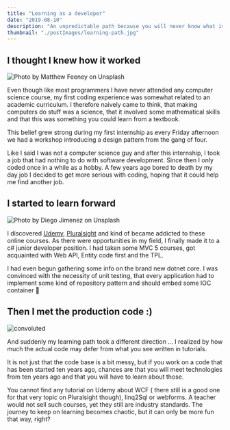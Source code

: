 ```yaml
---
title: "Learning as a developer"
date: "2019-08-10"
description: "An unpredictable path because you will never know what is hiding under the code you are about to open."
thumbnail: "./postImages/learning-path.jpg"
---
```


 ## I thought I knew how it worked

 ![Photo by Matthew Feeney on Unsplash](./postImages/learning-path.jpg)

Even though like most programmers I have never attended any computer science course, my first coding experience was somewhat related to an academic curriculum. I therefore naively came to think, that making computers do stuff was a science, that it involved some mathematical skills and that this was something you could learn from a textbook.

This belief grew strong during my first internship as every Friday afternoon we had a workshop introducing a design pattern from the gang of four.

Like I said I was not a computer science guy and after this internship, I took a job that had nothing to do with software development. Since then I only coded once in a while as a hobby.
A few years ago bored to death by my day job I decided to get more serious with coding, hoping that it could help me find another job.

## I started to learn forward

![Photo by Diego Jimenez on Unsplash](./postImages/road.jpg)

I discovered [Udemy](https://www.udemy.com/), [Pluralsight](https://www.pluralsight.com) and kind of became addicted to these online courses. As there were opportunities in my field, I finally made it to a c# junior developer position.
I had taken some MVC 5 courses, got acquainted with Web API, Entity code first and the TPL. 

I had even begun gathering some info on the brand new dotnet core. I was convinced with the necessity of unit testing, that every application had to implement some kind of repository pattern and should embed some IOC container 🍨

## Then I met the production code :)

![convoluted](./postImages/convoluted.jpg)

And suddenly my learning path took a different direction ... 
I realized by how much the actual code may defer from what you see written in tutorials.

It is not just that the code base is a bit messy, but if you work on a code that has been started ten years ago, chances are that you will meet technologies from ten years ago and that you will have to learn about those.

You cannot find any tutorial on Udemy about WCF ( there still is a good one for that very topic on Pluralsight though), linq2Sql or webforms. A teacher would not sell such courses, yet they still are industry standards.
The journey to keep on learning becomes chaotic, but it can only be more fun that way, right?